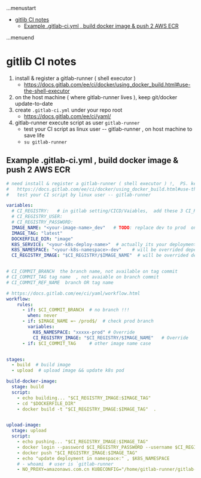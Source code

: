 ...menustart

- [gitlib CI notes](#285b8e93864bfda7ad33e643619bc862)
    - [Example .gitlab-ci.yml , build docker image & push 2 AWS ECR](#5495f7a485fc8be5f547ce40842b4d60)

...menuend


<h2 id="285b8e93864bfda7ad33e643619bc862"></h2>


# gitlib CI notes

1. install & register a gitlab-runner ( shell executor )
    - https://docs.gitlab.com/ee/ci/docker/using_docker_build.html#use-the-shell-executor
2. on the host machine ( where gitlab-runner lives ),  keep git/docker update-to-date
3. create `.gitlab-ci.yml`  under your repo root 
    - https://docs.gitlab.com/ee/ci/yaml/
4. gitlab-runner execute script as user `gitlab-runner`
    - test your CI script as linux user -- gitlab-runner , on host machine to save life
    - `su gitlab-runner`



<h2 id="5495f7a485fc8be5f547ce40842b4d60"></h2>


## Example .gitlab-ci.yml , build docker image & push 2 AWS ECR

```yaml
# need install & register a gitlab-runner ( shell executor ) !,  PS. keep the git ( on runner host ) version updated 
#   https://docs.gitlab.com/ee/ci/docker/using_docker_build.html#use-the-shell-executor
#   test your CI script by linux user -- gitlab-runner

variables:
  # CI_REGISTRY:   # in gitlab setting/CICD/Vaiables,  add these 3 CI_REGISTRY* variable
  # CI_REGISTRY_USER: 
  # CI_REGISTRY_PASSWORD: 
  IMAGE_NAME: "<your-image-name>_dev"   # TODO: replace dev to prod  on production branch
  IMAGE_TAG: "latest"
  DOCKERFILE_DIR: "image"
  K8S_SERVICE: "<your-k8s-deploy-name>"  # actually its your deployment name
  K8S_NAMESPACE: "<your-k8s-namespace>-dev"    # will be overrided depends on $IMAGE_NAME
  CI_REGISTRY_IMAGE: "$CI_REGISTRY/$IMAGE_NAME"  # will be overrided depends on $IMAGE_NAME


# CI_COMMIT_BRANCH  the branch name, not available on tag commit
# CI_COMMIT_TAG tag name  , not avaiable on branch commit
# CI_COMMIT_REF_NAME  branch OR tag name

# https://docs.gitlab.com/ee/ci/yaml/workflow.html
workflow: 
    rules:
      - if: $CI_COMMIT_BRANCH  # no branch !!!
        when: never 
      - if: $IMAGE_NAME =~ /prod$/  # check prod branch
        variables:
          K8S_NAMESPACE: "xxxxx-prod" # Override 
          CI_REGISTRY_IMAGE: "$CI_REGISTRY/$IMAGE_NAME"   # Override
      - if: $CI_COMMIT_TAG     # other image name case


stages:
  - build  # build image
  - upload  # upload image && update k8s pod

build-docker-image:
  stage: build
  script:
    - echo building... "$CI_REGISTRY_IMAGE:$IMAGE_TAG"
    - cd "$DOCKERFILE_DIR"
    - docker build -t "$CI_REGISTRY_IMAGE:$IMAGE_TAG"  .


upload-image:
  stage: upload
  script:
    - echo pushing... "$CI_REGISTRY_IMAGE:$IMAGE_TAG"
    - docker login --password $CI_REGISTRY_PASSWORD --username $CI_REGISTRY_USER $CI_REGISTRY
    - docker push "$CI_REGISTRY_IMAGE:$IMAGE_TAG"
    - echo "update deployment in namespace:" , $K8S_NAMESPACE
    # - whoami  # user is `gitlab-runner
    - NO_PROXY=amazonaws.com.cn KUBECONFIG="/home/gitlab-runner/gitlab-ci/k8s/k8s.conf" kubectl -n $K8S_NAMESPACE rollout restart deployment $K8S_SERVICE
```

